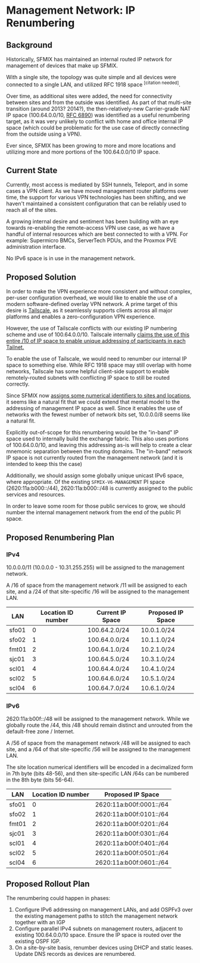 # Management Network: IP Renumbering

## Background

Historically, SFMIX has maintained an internal routed IP network for management of devices that make up SFMIX. 

With a single site, the topology was quite simple and all devices were connected to a single LAN, and utilized RFC 1918 space <sup>[citation needed]</sup>.

Over time, as additional sites were added, the need for connectivity between sites and from the outside was identified. As part of that multi-site transition (around 2013? 2014?), the then-relatively-new Carrier-grade NAT IP space (100.64.0.0/10, [RFC 6890](https://datatracker.ietf.org/doc/html/rfc6890)) was identified as a useful renumbering target, as it was very unlikely to conflict with home and office internal IP space (which could be problematic for the use case of directly connecting from the outside using a VPN).

Ever since, SFMIX has been growing to more and more locations and utilizing more and more portions of the 100.64.0.0/10 IP space.

## Current State

Currently, most access is mediated by SSH tunnels, Teleport, and in some cases a VPN client. As we have moved management router platforms over time, the support for various VPN technologies has been shifting, and we haven't maintained a consistent configuration that can be reliably used to reach all of the sites.

A growing internal desire and sentiment has been building with an eye towards re-enabling the remote-access VPN use case, as we have a handful of internal resources which are best connected to with a VPN. For example: Supermicro BMCs, ServerTech PDUs, and the Proxmox PVE administration interface.

No IPv6 space is in use in the management network.

## Proposed Solution

In order to make the VPN experience more consistent and without complex, per-user configuration overhead, we would like to enable the use of a modern software-defined overlay VPN network. A prime target of this desire is [Tailscale](https://tailscale.com/), as it seamlessly supports clients across all major platforms and enables a zero-configuration VPN experience.

However, the use of Tailscale conflicts with our existing IP numbering scheme and use of 100.64.0.0/10. Tailscale internally [claims the use of this entire /10 of IP space to enable unique addressing of participants in each Tailnet.](https://tailscale.com/kb/1015/100.x-addresses)

To enable the use of Tailscale, we would need to renumber our internal IP space to something else. While RFC 1918 space may still overlap with home networks, Tailscale has some helpful client-side support to enable remotely-routed subnets with conflicting IP space to still be routed correctly.

Since SFMIX now [assigns some numerical identifiers to sites and locations](https://sfmix.org/locations/), it seems like a natural fit that we could extend that mental model to the addressing of management IP space as well.
Since it enables the use of networks with the fewest number of network bits set, 10.0.0.0/8 seems like a natural fit.

Explicitly out-of-scope for this renumbering would be the "in-band" IP space used to internally build the exchange fabric. This also uses portions of 100.64.0.0/10, and leaving this addressing as-is will help to create a clear mnemonic separation between the routing domains. The "in-band" network IP space is not currently routed from the management network (and it is intended to keep this the case)

Additionally, we should assign some globally unique unicast IPv6 space, where appropriate. Of the existing `SFMIX-V6-MANAGEMENT` PI space (2620:11a:b000::/44), 2620:11a:b000::/48 is currently assigned to the public services and resources.

In order to leave some room for those public services to grow, we should number the internal management network from the end of the public PI space.

## Proposed Renumbering Plan

### IPv4

10.0.0.0/11 (10.0.0.0 - 10.31.255.255) will be assigned to the management network.

A /16 of space from the management network /11 will be assigned to each site, and a /24 of that site-specific /16 will be assigned to the management LAN.

| LAN   | Location ID number | Current IP Space | Proposed IP Space |
|-------|--------------------|------------------|-------------------|
| sfo01 | 0                  | 100.64.2.0/24    | 10.0.1.0/24       |
| sfo02 | 1                  | 100.64.0.0/24    | 10.1.1.0/24       |
| fmt01 | 2                  | 100.64.1.0/24    | 10.2.1.0/24       |
| sjc01 | 3                  | 100.64.5.0/24    | 10.3.1.0/24       |
| scl01 | 4                  | 100.64.4.0/24    | 10.4.1.0/24       |
| scl02 | 5                  | 100.64.6.0/24    | 10.5.1.0/24       |
| scl04 | 6                  | 100.64.7.0/24    | 10.6.1.0/24       |

### IPv6

2620:11a:b00f::/48 will be assigned to the management network. While we globally route the /44, this /48 should remain distinct and unrouted from the default-free zone / Internet.

A /56 of space from the management network /48 will be assigned to each site, and a /64 of that site-specific /56 will be assigned to the management LAN.

The site location numerical identifiers will be encoded in a decimalized form in 7th byte (bits 48-56), and then site-specific LAN /64s can be numbered in the 8th byte (bits 56-64).

| LAN   | Location ID number | Proposed IP Space       |
|-------|--------------------|-------------------------|
| sfo01 | 0                  | 2620:11a:b00f:0001::/64 |
| sfo02 | 1                  | 2620:11a:b00f:0101::/64 |
| fmt01 | 2                  | 2620:11a:b00f:0201::/64 |
| sjc01 | 3                  | 2620:11a:b00f:0301::/64 |
| scl01 | 4                  | 2620:11a:b00f:0401::/64 |
| scl02 | 5                  | 2620:11a:b00f:0501::/64 |
| scl04 | 6                  | 2620:11a:b00f:0601::/64 |

## Proposed Rollout Plan

The renumbering could happen in phases:

1. Configure IPv6 addressing on management LANs, and add OSPFv3 over the existing management paths to stitch the management network together with an IGP
1. Configure parallel IPv4 subnets on management routers, adjacent to existing 100.64.0.0/10 space. Ensure the IP space is routed over the existing OSPF IGP.
1. On a site-by-site basis, renumber devices using DHCP and static leases. Update DNS records as devices are renumbered.
